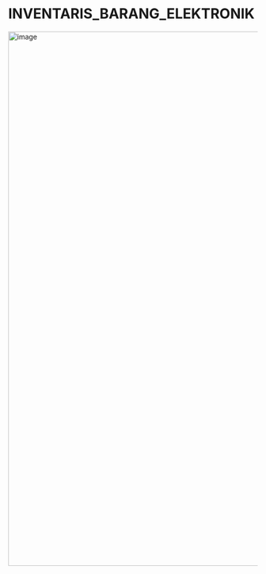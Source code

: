# INVENTARIS_BARANG_ELEKTRONIK
<img width="1920" height="1080" alt="image" src="https://github.com/user-attachments/assets/85dd4107-41d1-4941-a9b7-8de53e6a5d4c" />
